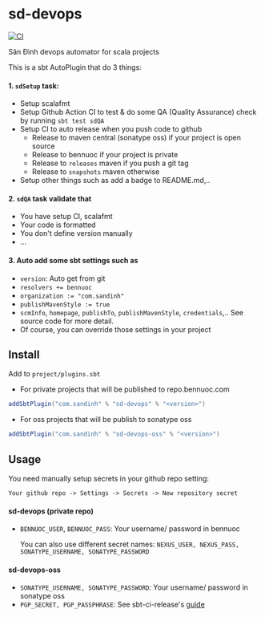 # sd-devops

[![CI](https://github.com/ohze/sd-devops/actions/workflows/test.yml/badge.svg)](https://github.com/ohze/sd-devops/actions/workflows/test.yml)

Sân Đình devops automator for scala projects

This is a sbt AutoPlugin that do 3 things:

#### 1. `sdSetup` task:
+ Setup scalafmt
+ Setup Github Action CI to test & do some QA (Quality Assurance) check by running `sbt test sdQA`
+ Setup CI to auto release when you push code to github
    - Release to maven central (sonatype oss) if your project is open source
    - Release to bennuoc if your project is private
    - Release to `releases` maven if you push a git tag
    - Release to `snapshots` maven otherwise
+ Setup other things such as add a badge to README.md,..

#### 2. `sdQA` task validate that
+ You have setup CI, scalafmt
+ Your code is formatted
+ You don't define version manually
+ ...

#### 3. Auto add some sbt settings such as
+ `version`: Auto get from git
+ `resolvers += bennuoc`
+ `organization := "com.sandinh"`
+ `publishMavenStyle := true`
+ `scmInfo`, `homepage`, `publishTo`, `publishMavenStyle`, `credentials`,..
  See source code for more detail.
+ Of course, you can override those settings in your project

## Install
Add to `project/plugins.sbt`
+ For private projects that will be published to repo.bennuoc.com
```sbt
addSbtPlugin("com.sandinh" % "sd-devops" % "<version>")
```
+ For oss projects that will be publish to sonatype oss
```sbt
addSbtPlugin("com.sandinh" % "sd-devops-oss" % "<version>")
```

## Usage
You need manually setup secrets in your github repo setting:

`Your github repo -> Settings -> Secrets -> New repository secret`
#### sd-devops (private repo)
+ `BENNUOC_USER`, `BENNUOC_PASS`: Your username/ password in bennuoc

  You can also use different secret names: `NEXUS_USER, NEXUS_PASS, SONATYPE_USERNAME, SONATYPE_PASSWORD`
#### sd-devops-oss
+ `SONATYPE_USERNAME, SONATYPE_PASSWORD`: Your username/ password in sonatype oss
+ `PGP_SECRET, PGP_PASSPHRASE`: See sbt-ci-release's [guide](https://github.com/olafurpg/sbt-ci-release#gpg)
